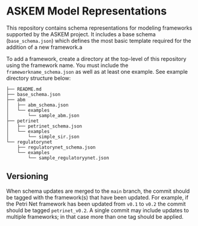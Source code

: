 # ASKEM Model Representations

This repository contains schema representations for modeling frameworks supported by the ASKEM project. It includes a base schema (`base_schema.json`) which defines the most basic template required for the addition of a new framework.a

To add a framework, create a directory at the top-level of this repository using the framework name. You must include the `frameworkname_schema.json` as well as at least one example. See example directory structure below:

```
├── README.md
├── base_schema.json
├── abm
│   ├── abm_schema.json
│   └── examples
│       └── sample_abm.json
├── petrinet
│   ├── petrinet_schema.json
│   └── examples
│       └── simple_sir.json
└── regulatorynet
    ├── regulatorynet_schema.json
    └── examples
        └── sample_regulatoryynet.json
```

## Versioning
When schema updates are merged to the `main` branch, the commit should be tagged with the framework(s) that have been updated. For example, if the Petri Net framework has been updated from `v0.1` to `v0.2` the commit should be tagged `petrinet_v0.2`. A single commit may include updates to multiple frameworks; in that case more than one tag should be applied.
